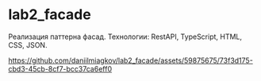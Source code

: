 # lab2_facade
Реализация паттерна фасад. 
Технологии: RestAPI, TypeScript, HTML, CSS, JSON.


https://github.com/daniilmiagkov/lab2_facade/assets/59875675/73f3d175-cbd3-45cb-8cf7-bcc37ca6eff0

